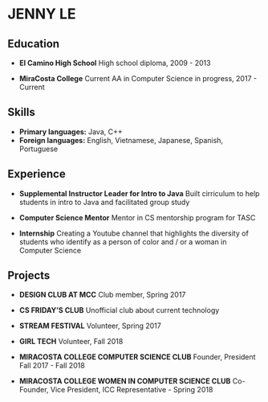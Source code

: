 # JENNY LE



## Education

- **El Camino High School** 
High school diploma, 2009 - 2013

- **MiraCosta College**
Current AA in Computer Science in progress, 2017 - Current

## Skills
- **Primary languages:** Java, C++
- **Foreign languages:** English, Vietnamese, Japanese, Spanish, Portuguese 


## Experience

- **Supplemental Instructor Leader for Intro to Java**
Built cirriculum to help students in intro to Java and facilitated group study

- **Computer Science Mentor**
Mentor in CS mentorship program for TASC

- **Internship**
Creating a Youtube channel that highlights the diversity of students who identify as a person of color and / or a woman in Computer Science


## Projects

- **DESIGN CLUB AT MCC**
Club member, Spring 2017

- **CS FRIDAY’S CLUB**
Unofficial club about current technology

- **STREAM FESTIVAL**
Volunteer, Spring 2017

- **GIRL TECH**
Volunteer, Fall 2018

- **MIRACOSTA COLLEGE COMPUTER SCIENCE CLUB** 
Founder, President Fall 2017 - Fall 2018

- **MIRACOSTA COLLEGE WOMEN IN COMPUTER SCIENCE CLUB**
Co-Founder, Vice President, ICC Representative - Spring 2018







